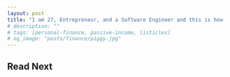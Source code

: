 ```yaml
---
layout: post
title: "I am 27, Entrepreneur, and a Software Engineer and this is how my typical day is"
# description: ""
# tags: [personal-finance, passive-income, listicles]
# og_image: "posts/finance/piggy.jpg"
---
```


<!-- {% include image.html path="posts/finance/piggy.jpg" path-detail="posts/finance/piggy.jpg" alt="Make Passive Income" %} -->


<!-- https://www.reddit.com/r/EntrepreneurRideAlong/comments/dxcu12/we_spoke_to_25_female_entrepreneurs_and_founders -->


## Read Next

<!-- [How to make passive income? More importantly - WHY?](http://ngninja.com/posts/how-to-make-passive-income) -->